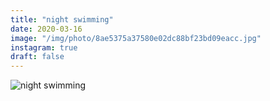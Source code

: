 ```yaml
---
title: "night swimming"
date: 2020-03-16
image: "/img/photo/8ae5375a37580e02dc88bf23bd09eacc.jpg"
instagram: true
draft: false
---
```


![night swimming](/img/photo/8ae5375a37580e02dc88bf23bd09eacc.jpg)
